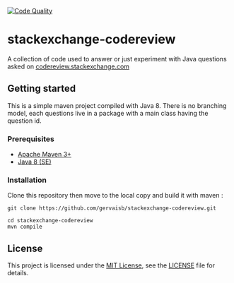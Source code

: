 [![Code Quality](https://codeclimate.com/github/gervaisb/stackexchange-codereview/badges/gpa.svg)](https://codeclimate.com/github/gervaisb/stackexchange-codereview)

# stackexchange-codereview

A collection of code used to answer or just experiment with Java questions asked
on [codereview.stackexchange.com](http://codereview.stackexchange.com/questions/tagged/java)

## Getting started
This is a simple maven project compiled with Java 8. There is no branching model,
each questions live in a package with a main class having the question id.

### Prerequisites

+ [Apache Maven 3+](https://maven.apache.org/)
+ [Java 8 (SE)](http://www.oracle.com/technetwork/java/javase/overview/java8-2100321.html)

### Installation

Clone this repository then move to the local copy and build it with maven :

    git clone https://github.com/gervaisb/stackexchange-codereview.git

    cd stackexchange-codereview
    mvn compile  


## License
This project is licensed under the [MIT License](https://opensource.org/licenses/MIT),
see the [LICENSE](LICENSE.txt) file for details.
